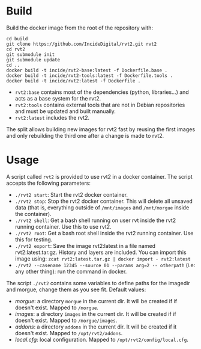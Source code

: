 # Build

Build the docker image from the root of the repository with:

```
cd build
git clone https://github.com/IncideDigital/rvt2.git rvt2
cd rvt2
git submodule init
git submodule update
cd ..
docker build -t incide/rvt2-base:latest -f Dockerfile.base .
docker build -t incide/rvt2-tools:latest -f Dockerfile.tools .
docker build -t incide/rvt2:latest -f Dockerfile .
```

- `rvt2:base` contains most of the dependencies (python, libraries...) and acts as a base system for the rvt2.
- `rvt2:tools` contains external tools that are not in Debian repositories and must be updated and built manually.
- `rvt2:latest` includes the rvt2.

The split allows building new images for rvt2 fast by reusing
the first images and only rebuilding the third one after a change is made to rvt2.

# Usage

A script called `rvt2` is provided to use rvt2 in a docker container.  The script accepts the following parameters:

- `./rvt2 start`: Start the rvt2 docker container.
- `./rvt2 stop`: Stop the rvt2 docker container.  This will delete all unsaved
  data (that is, everything outside of `/mnt/images` and `/mnt/morgue` inside
  the container).
- `./rvt2 shell`: Get a bash shell running on user rvt inside the rvt2 running
  container.  Use this to use rvt2.
- `./rvt2 root`: Get a bash root shell inside the rvt2 running container.  Use
  this for testing.
- `./rvt2 export`: Save the image rvt2:latest in a file named
  rvt2:latest.tar.gz. History and layers are included.  You can import this
  image using: `zcat rvt2:latest.tar.gz | docker import - rvt2:latest`
- `./rvt2 --casename 12345 --source 01 --params arg=2 -- otherpath` (i.e: any
  other thing): run the command in docker.

The script `./rvt2` contains some variables to define paths for the imagedir and morgue, change them as you see fit. Default values:

- *morgue*: a directory `morgue` in the current dir. It will be created if if doesn't exist. Mapped to `/morgue`.
- *images*: a directory `images` in the current dir. It will be created if if doesn't exist. Mapped to `/morgue/images`.
- *addons*: a directory `addons` in the current dir. It will be created if it doesn't exist. Mapped to `/opt/rvt2/addons`.
- *local.cfg*: local configuration. Mapped to `/opt/rvt2/config/local.cfg`.
